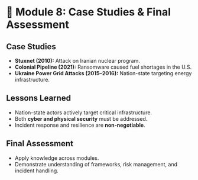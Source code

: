 # 📝 Module 8: Case Studies & Final Assessment

## Case Studies
- **Stuxnet (2010):** Attack on Iranian nuclear program.  
- **Colonial Pipeline (2021):** Ransomware caused fuel shortages in the U.S.  
- **Ukraine Power Grid Attacks (2015–2016):** Nation-state targeting energy infrastructure.  

## Lessons Learned
- Nation-state actors actively target critical infrastructure.  
- Both **cyber and physical security** must be addressed.  
- Incident response and resilience are **non-negotiable**.  

## Final Assessment
- Apply knowledge across modules.  
- Demonstrate understanding of frameworks, risk management, and incident handling.  
